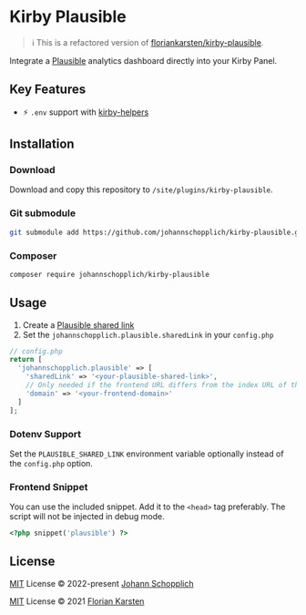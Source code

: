 # Kirby Plausible

> ℹ️ This is a refactored version of [floriankarsten/kirby-plausible](https://github.com/floriankarsten/kirby-plausible).

Integrate a [Plausible](https://plausible.io) analytics dashboard directly into your Kirby Panel.

## Key Features

- ⚡️ `.env` support with [kirby-helpers](https://github.com/johannschopplich/kirby-helpers)

## Installation

### Download

Download and copy this repository to `/site/plugins/kirby-plausible`.

### Git submodule

```bash
git submodule add https://github.com/johannschopplich/kirby-plausible.git site/plugins/kirby-plausible
```

### Composer

```bash
composer require johannschopplich/kirby-plausible
```

## Usage

1. Create a [Plausible shared link](https://plausible.io/docs/shared-links)
2. Set the `johannschopplich.plausible.sharedLink` in your `config.php`

```php
// config.php
return [
  'johannschopplich.plausible' => [
    'sharedLink' => '<your-plausible-shared-link>',
    // Only needed if the frontend URL differs from the index URL of the Kirby instance
    'domain' => '<your-frontend-domain>'
  ]
];
```

### Dotenv Support

Set the `PLAUSIBLE_SHARED_LINK` environment variable optionally instead of the `config.php` option.

### Frontend Snippet

You can use the included snippet. Add it to the `<head>` tag preferably. The script will not be injected in debug mode.

```php
<?php snippet('plausible') ?>
```

## License

[MIT](./LICENSE) License © 2022-present [Johann Schopplich](https://github.com/johannschopplich)

[MIT](./LICENSE) License © 2021 [Florian Karsten](https://github.com/floriankarsten)

